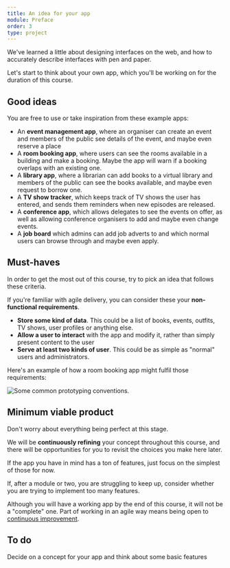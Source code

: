 ```yaml
---
title: An idea for your app
module: Preface
order: 3
type: project
---
```

We've learned a little about designing interfaces on the web, and how to accurately describe interfaces with pen and paper.

Let's start to think about your own app, which you'll be working on for the duration of this course.

## Good ideas
You are free to use or take inspiration from these example apps:

* An **event management app**, where an organiser can create an event and members of the public see details of the event, and maybe even reserve a place
* A **room booking app**, where users can see the rooms available in a building and make a booking. Maybe the app will warn if a booking overlaps with an existing one.
* A **library app**, where a librarian can add books to a virtual library and members of the public can see the books available, and maybe even request to borrow one.
* A **TV show tracker**, which keeps track of TV shows the user has entered, and sends them reminders when new episodes are released.
* A **conference app**, which allows delegates to see the events on offer, as well as allowing conference organisers to add and maybe even change events.
* A **job board** which admins can add job adverts to and which normal users can browse through and maybe even apply.

## Must-haves
In order to get the most out of this course, try to pick an idea that follows these criteria.

If you're familiar with agile delivery, you can consider these your **non-functional requirements**.

* **Store some kind of data**. This could be a list of books, events, outfits, TV shows, user profiles or anything else.
* **Allow a user to interact** with the app and modify it, rather than simply present content to the user
* **Serve at least two kinds of user**. This could be as simple as "normal" users and administrators.

Here's an example of how a room booking app might fulfil those requirements:

![Some common prototyping conventions.](/1.3-an-idea.jpg)

## Minimum viable product
Don't worry about everything being perfect at this stage.

We will be **continuously refining** your concept throughout this course, and there will be opportunities for you to revisit the choices you make here later.

If the app you have in mind has a ton of features, just focus on the simplest of those for now.

If, after a module or two, you are struggling to keep up, consider whether you are trying to implement too many features.

Although you will have a working app by the end of this course, it will not be a "complete" one. Part of working in an agile way means being open to [continuous improvement](https://www.gov.uk/service-manual/service-standard/iterate-and-improve-frequently).

<div class="todo">
		<h2>To do</h2>
		<p>Decide on a concept for your app and think about some basic features</p>
</div>
